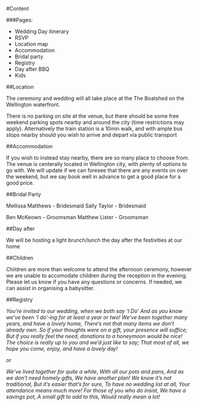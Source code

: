 #Content

###Pages:
 - Wedding Day itinerary
 - RSVP
 - Location map
 - Accommodation
 - Bridal party
 - Registry
 - Day after BBQ
 - Kids


##Location

The ceremony and wedding will all take place at the The Boatshed on the Wellington waterfront.

There is no parking on site at the venue, but there should be some free weekend parking spots nearby and around the city (time restrictions may apply). 
Alternatively the train station is a 10min walk, and with ample bus stops nearby should you wish to arrive and depart via public transport

##Accommodation

If you wish to instead stay nearby, there are so many place to choose from. The venue is centerally located in Wellington city, with plenty of options to go with. We will update if we can foresee that there are any events on over the weekend, but we say book well in advance to get a good place for a good price.

##Bridal Party

Mellissa Matthews - Bridesmaid
Sally Taylor - Bridesmaid

Ben McKeown - Groomsman
Matthew Lister - Groomsman

##Day after

We will be hosting a light brunch/lunch the day after the festivities at our home

##Children

Children are more than welcome to attend the afternoon ceremony, however we are unable to accomodate children during the reception in the evening. Please let us know if you have any questions or concerns. If needed, we can assist in organising a babysitter.

##Registry

*You’re invited to our wedding, when we both say ‘I Do’
And as you know we’ve been ‘I do’-ing for at least a year or two!
We’ve been together many years, and have a lovely home,
There’s not that many items we don’t already own.
So if your thoughts were on a gift, your presence will suffice;
But if you really feel the need, donations to a honeymoon would be nice!
The choice is really up to you and we’d just like to say;
That most of all, we hope you come, enjoy, and have a lovely day!*

or 

*We’ve lived together for quite a while,
With all our pots and pans,
And as we don’t need homely gifts,
We have another plan!
We know it’s not traditional,
But it’s easier that’s for sure,
To have no wedding list at all,
Your attendance means much more!
For those of you who do insist,
We have a savings pot,
A small gift to add to this,
Would really mean a lot!*